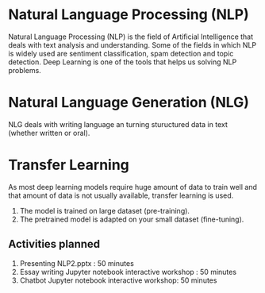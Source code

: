 # Natural Language Processing (NLP)

Natural Language Processing (NLP) is the field of Artificial Intelligence that deals with text analysis and understanding. Some of the fields in which NLP is widely used are sentiment classification, spam detection and topic detection. Deep Learning is one of the tools that helps us solving NLP problems.

# Natural Language Generation (NLG)
NLG deals with writing language an turning stuructured data in text (whether written or oral).

# Transfer Learning 
As most deep learning models require huge amount of data to train well and that amount of data is not usually available, transfer learning is used.

1. The model is trained on large dataset (pre-training).
2. The pretrained model is adapted on your small dataset (fine-tuning).

## Activities planned
1. Presenting NLP2.pptx : 50 minutes
2. Essay writing Jupyter notebook interactive workshop : 50 minutes
3. Chatbot Jupyter notebook interactive workshop: 50 minutes

